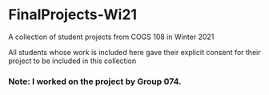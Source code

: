 # FinalProjects-Wi21

A collection of student projects from COGS 108 in Winter 2021

All students whose work is included here gave their explicit consent for their project to be included in this collection

### Note: I worked on the project by Group 074.
